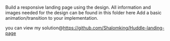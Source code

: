 Build a responsive landing page using the design. All information and images needed for the design can be found in this folder here Add a basic animation/transition to your implementation.

you can view my solution@https://github.com/Shalomking/Huddle-landing-page


